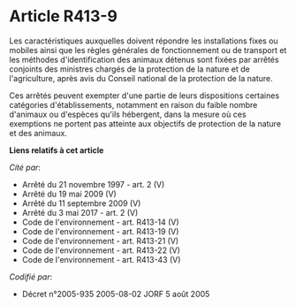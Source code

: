 # Article R413-9

Les caractéristiques auxquelles doivent répondre les installations fixes ou mobiles ainsi que les règles générales de
fonctionnement ou de transport et les méthodes d'identification des animaux détenus sont fixées par arrêtés conjoints des
ministres chargés de la protection de la nature et de l'agriculture, après avis du Conseil national de la protection de la
nature.

Ces arrêtés peuvent exempter d'une partie de leurs dispositions certaines catégories d'établissements, notamment en raison du
faible nombre d'animaux ou d'espèces qu'ils hébergent, dans la mesure où ces exemptions ne portent pas atteinte aux objectifs
de protection de la nature et des animaux.

**Liens relatifs à cet article**

_Cité par_:

  - Arrêté du 21 novembre 1997 - art. 2 (V)
  - Arrêté du 19 mai 2009 (V)
  - Arrêté du 11 septembre 2009 (V)
  - Arrêté du 3 mai 2017 - art. 2 (V)
  - Code de l'environnement - art. R413-14 (V)
  - Code de l'environnement - art. R413-19 (V)
  - Code de l'environnement - art. R413-21 (V)
  - Code de l'environnement - art. R413-22 (V)
  - Code de l'environnement - art. R413-43 (V)

_Codifié par_:

  - Décret n°2005-935 2005-08-02 JORF 5 août 2005
